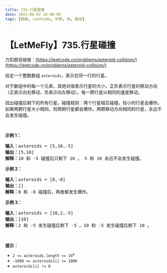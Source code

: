 ```yaml
---
title: 735.行星碰撞
date: 2022-06-02 20-00-08
tags: [题解, LeetCode, 中等, 栈, 数组]
---
```


# 【LetMeFly】735.行星碰撞

力扣题目链接：[https://leetcode.cn/problems/asteroid-collision/](https://leetcode.cn/problems/asteroid-collision/)

<p>给定一个整数数组 <code>asteroids</code>，表示在同一行的行星。</p>

<p>对于数组中的每一个元素，其绝对值表示行星的大小，正负表示行星的移动方向（正表示向右移动，负表示向左移动）。每一颗行星以相同的速度移动。</p>

<p>找出碰撞后剩下的所有行星。碰撞规则：两个行星相互碰撞，较小的行星会爆炸。如果两颗行星大小相同，则两颗行星都会爆炸。两颗移动方向相同的行星，永远不会发生碰撞。</p>

<p>&nbsp;</p>

<p><strong>示例 1：</strong></p>

<pre>
<strong>输入：</strong>asteroids = [5,10,-5]
<strong>输出：</strong>[5,10]
<b>解释：</b>10 和 -5 碰撞后只剩下 10 。 5 和 10 永远不会发生碰撞。</pre>

<p><strong>示例 2：</strong></p>

<pre>
<strong>输入：</strong>asteroids = [8,-8]
<strong>输出：</strong>[]
<b>解释：</b>8 和 -8 碰撞后，两者都发生爆炸。</pre>

<p><strong>示例 3：</strong></p>

<pre>
<strong>输入：</strong>asteroids = [10,2,-5]
<strong>输出：</strong>[10]
<b>解释：</b>2 和 -5 发生碰撞后剩下 -5 。10 和 -5 发生碰撞后剩下 10 。</pre>

<p>&nbsp;</p>

<p><strong>提示：</strong></p>

<ul>
	<li><code>2 &lt;= asteroids.length&nbsp;&lt;= 10<sup>4</sup></code></li>
	<li><code>-1000 &lt;= asteroids[i] &lt;= 1000</code></li>
	<li><code>asteroids[i] != 0</code></li>
</ul>


    
